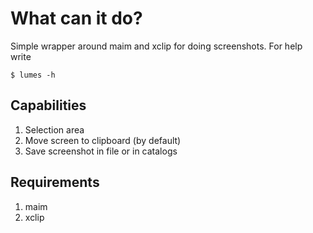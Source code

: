 What can it do?
==========

Simple wrapper around maim and xclip for doing screenshots.
For help write

`$ lumes -h`

Capabilities
-----------

1. Selection area
2. Move screen to clipboard (by default)
3. Save screenshot in file or in catalogs

Requirements
----------

1. maim
2. xclip
